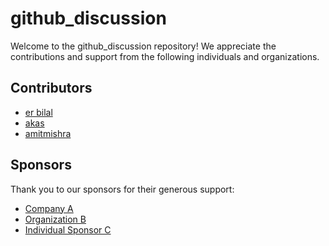 # github_discussion

Welcome to the github_discussion repository! We appreciate the contributions and support from the following individuals and organizations.

## Contributors

- [er bilal](https://github.com/erbilal)
- [akas](https://github.com/akas)
- [amitmishra](https:github.com/amitmishra)


## Sponsors

Thank you to our sponsors for their generous support:

- [Company A](https:github.com/companyA)
- [Organization B](https://github.com/organizationB)
- [Individual Sponsor C](https://github.com/individualsponsorC)
